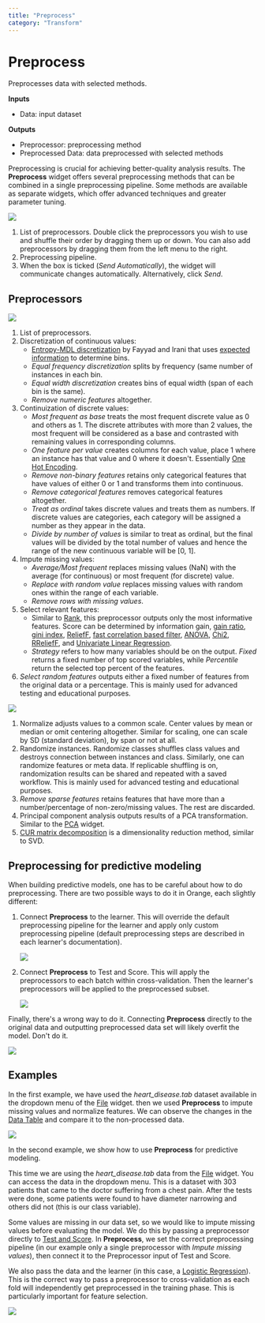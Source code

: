 ```yaml
---
title: "Preprocess"
category: "Transform"
---
```

Preprocess
==========

Preprocesses data with selected methods.

**Inputs**

- Data: input dataset

**Outputs**

- Preprocessor: preprocessing method
- Preprocessed Data: data preprocessed with selected methods

Preprocessing is crucial for achieving better-quality analysis results. The **Preprocess** widget offers several preprocessing methods that can be combined in a single preprocessing pipeline. Some methods are available as separate widgets, which offer advanced techniques and greater parameter tuning.

![](/widget-catalog/transform/images/preprocess-stamped.png)

1. List of preprocessors. Double click the preprocessors you wish to use and shuffle their order by dragging them up or down. You can also add preprocessors by dragging them from the left menu to the right.
2. Preprocessing pipeline.
3. When the box is ticked (*Send Automatically*), the widget will communicate changes automatically. Alternatively, click *Send*.

Preprocessors
-------------

![](/widget-catalog/transform/images/Preprocess1.png)

1. List of preprocessors.
2. Discretization of continuous values:
   - [Entropy-MDL discretization](http://sci2s.ugr.es/keel/pdf/algorithm/congreso/fayyad1993.pdf) by Fayyad and Irani that uses [expected information](http://kevinmeurer.com/a-simple-guide-to-entropy-based-discretization/) to determine bins.
   - *Equal frequency discretization* splits by frequency (same number of instances in each bin.
   - *Equal width discretization* creates bins of equal width (span of each bin is the same).
   - *Remove numeric features* altogether.
3. Continuization of discrete values:
   - *Most frequent as base* treats the most frequent discrete value as 0 and others as 1. The discrete attributes with more than 2 values, the most frequent will be considered as a base and contrasted with remaining values in corresponding columns.
   - *One feature per value* creates columns for each value, place 1 where an instance has that value and 0 where it doesn't. Essentially [One Hot Encoding](http://scikit-learn.org/stable/modules/generated/sklearn.preprocessing.OneHotEncoder.html).
   - *Remove non-binary features* retains only categorical features that have values of either 0 or 1 and transforms them into continuous.
   - *Remove categorical features* removes categorical features altogether.
   - *Treat as ordinal* takes discrete values and treats them as numbers. If discrete values are categories, each category will be assigned a number as they appear in the data.
   - *Divide by number of values* is similar to treat as ordinal, but the final values will be divided by the total number of values and hence the range of the new continuous variable will be [0, 1].
4. Impute missing values:
   - *Average/Most frequent* replaces missing values (NaN) with the average (for continuous) or most frequent (for discrete) value.
   - *Replace with random value* replaces missing values with random ones within the range of each variable.
   - *Remove rows with missing values*.
5. Select relevant features:
   - Similar to [Rank](../data/rank.md), this preprocessor outputs only the most informative features. Score can be determined by information gain, [gain ratio](https://en.wikipedia.org/wiki/Information_gain_ratio), [gini index](https://en.wikipedia.org/wiki/Gini_coefficient), [ReliefF](https://en.wikipedia.org/wiki/Relief_(feature_selection)), [fast correlation based filter](https://www.aaai.org/Papers/ICML/2003/ICML03-111.pdf), [ANOVA](https://en.wikipedia.org/wiki/One-way_analysis_of_variance), [Chi2](https://en.wikipedia.org/wiki/Chi-squared_distribution), [RReliefF](http://lkm.fri.uni-lj.si/rmarko/papers/robnik03-mlj.pdf), and [Univariate Linear Regression](http://scikit-learn.org/stable/modules/feature_selection.html#feature-selection-using-selectfrommodel).
   - *Strategy* refers to how many variables should be on the output. *Fixed* returns a fixed number of top scored variables, while *Percentile* return the selected top percent of the features.
6. *Select random features* outputs either a fixed number of features from the original data or a percentage. This is mainly used for advanced testing and educational purposes.

![](/widget-catalog/transform/images/Preprocess2.png)

1. Normalize adjusts values to a common scale. Center values by mean or median or omit centering altogether. Similar for scaling, one can scale by SD (standard deviation), by span or not at all.
2. Randomize instances. Randomize classes shuffles class values and destroys connection between instances and class. Similarly, one can randomize features or meta data. If replicable shuffling is on, randomization results can be shared and repeated with a saved workflow. This is mainly used for advanced testing and educational purposes.
3. *Remove sparse features* retains features that have more than a number/percentage of non-zero/missing values. The rest are discarded.
4. Principal component analysis outputs results of a PCA transformation. Similar to the [PCA](/widget-catalog/transform/../unsupervised/PCA) widget.
5. [CUR matrix decomposition](https://en.wikipedia.org/wiki/CUR_matrix_approximation) is a dimensionality reduction method, similar to SVD.

Preprocessing for predictive modeling
--------------------------------------

When building predictive models, one has to be careful about how to do preprocessing. There are two possible ways to do it in Orange, each slightly different:

1. Connect **Preprocess** to the learner. This will override the default preprocessing pipeline for the learner and apply only custom preprocessing pipeline (default preprocessing steps are described in each learner's documentation).

   ![](/widget-catalog/transform/images/Preprocess-Models1.png)

2. Connect **Preprocess** to Test and Score. This will apply the preprocessors to each batch within cross-validation. Then the learner's preprocessors will be applied to the preprocessed subset.

   ![](/widget-catalog/transform/images/Preprocess-Models2.png)

Finally, there's a wrong way to do it. Connecting **Preprocess** directly to the original data and outputting preprocessed data set will likely overfit the model. Don't do it.

   ![](/widget-catalog/transform/images/Preprocess-Models3.png)

Examples
--------

In the first example, we have used the *heart_disease.tab* dataset available in the dropdown menu of the [File](/widget-catalog/transform/../data/file) widget. then we used **Preprocess** to impute missing values and normalize features. We can observe the changes in the [Data Table](/widget-catalog/transform/../data/datatable) and compare it to the non-processed data.

![](/widget-catalog/transform/images/Preprocess-Example1.png)

In the second example, we show how to use **Preprocess** for predictive modeling.

This time we are using the *heart_disease.tab* data from the [File](/widget-catalog/transform/../data/file) widget. You can access the data in the dropdown menu. This is a dataset with 303 patients that came to the doctor suffering from a chest pain. After the tests were done, some patients were found to have diameter narrowing and others did not (this is our class variable).

Some values are missing in our data set, so we would like to impute missing values before evaluating the model. We do this by passing a preprocessor directly to [Test and Score](/widget-catalog/transform/../evaluate/testandscore). In **Preprocess**, we set the correct preprocessing pipeline (in our example only a single preprocessor with *Impute missing values*), then connect it to the Preprocessor input of Test and Score.

We also pass the data and the learner (in this case, a [Logistic Regression](/widget-catalog/transform/../model/logisticregression)). This is the correct way to pass a preprocessor to cross-validation as each fold will independently get preprocessed in the training phase. This is particularly important for feature selection.

![](/widget-catalog/transform/images/Preprocess-Example2.png)
